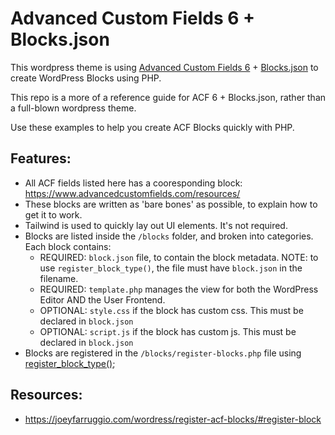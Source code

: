 # Advanced Custom Fields 6 + Blocks.json

This wordpress theme is using [Advanced Custom Fields 6](https://www.advancedcustomfields.com/resources/acf-blocks-with-block-json/) + [Blocks.json](https://developer.wordpress.org/block-editor/reference-guides/block-api/block-metadata/) to create WordPress Blocks using PHP. 

This repo is a more of a reference guide for ACF 6 + Blocks.json, rather than a full-blown wordpress theme. 

Use these examples to help you create ACF Blocks quickly with PHP.

## Features: 

* All ACF fields listed here has a cooresponding block: https://www.advancedcustomfields.com/resources/
* These blocks are written as 'bare bones' as possible, to explain how to get it to work.
* Tailwind is used to quickly lay out UI elements. It's not required.
* Blocks are listed inside the `/blocks` folder, and broken into categories. Each block contains:
    * REQUIRED: `block.json` file, to contain the block metadata. NOTE: to use `register_block_type()`, the file must have `block.json` in the filename.
    * REQUIRED: `template.php` manages the view for both the WordPress Editor AND the User Frontend.
    * OPTIONAL: `style.css` if the block has custom css. This must be declared in `block.json`
    * OPTIONAL: `script.js` if the block has custom js. This must be declared in `block.json`
* Blocks are registered in the `/blocks/register-blocks.php` file using [register_block_type()](https://developer.wordpress.org/reference/functions/register_block_type/);




## Resources:
* https://joeyfarruggio.com/wordress/register-acf-blocks/#register-block